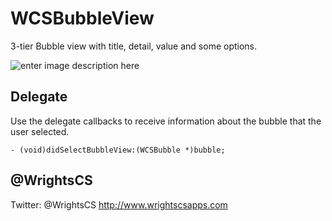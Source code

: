 WCSBubbleView
===========

3-tier Bubble view with title, detail, value and some options.

![enter image description here](https://raw.githubusercontent.com/WrightsCS/WCSBubbleView/master/screens/screen-1.png)

Delegate
------------

Use the delegate callbacks to receive information about the bubble that the user selected.

```objc
- (void)didSelectBubbleView:(WCSBubble *)bubble;
```

@WrightsCS
------------

Twitter: @WrightsCS
http://www.wrightscsapps.com 
